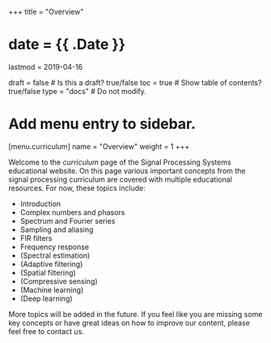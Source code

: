 +++
title = "Overview"

# date = {{ .Date }}
lastmod = 2019-04-16

draft = false  # Is this a draft? true/false
toc = true  # Show table of contents? true/false
type = "docs"  # Do not modify.

# Add menu entry to sidebar.
[menu.curriculum]
  name = "Overview"
  weight = 1
+++

Welcome to the *curriculum* page of the Signal Processing Systems educational website. On this page various important concepts from the signal processing curriculum are covered with multiple educational resources. For now, these topics include:

* Introduction
* Complex numbers and phasors
* Spectrum and Fourier series
* Sampling and aliasing
* FIR filters
* Frequency response
* (Spectral estimation)
* (Adaptive filtering)
* (Spatial filtering)
* (Compressive sensing)
* (Machine learning)
* (Deep learning)

More topics will be added in the future. If you feel like you are missing some key concepts or have great ideas on how to improve our content, please feel free to contact us.
